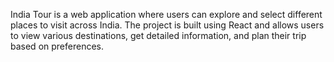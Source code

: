 India Tour is a web application where users can explore and select different places to visit across India. The project is built using React and allows users to view various destinations, get detailed information, and plan their trip based on preferences.
